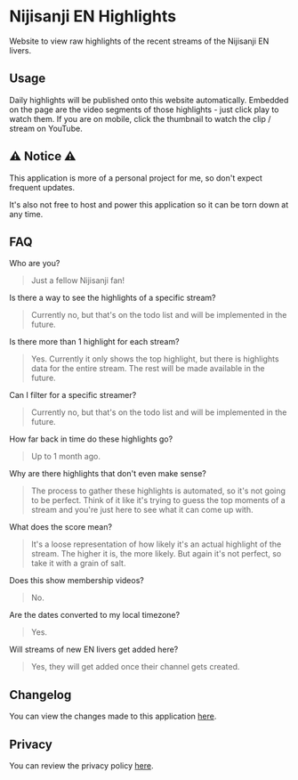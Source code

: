# Nijisanji EN Highlights

Website to view raw highlights of the recent streams of the Nijisanji EN livers.

## Usage

Daily highlights will be published onto this website automatically. Embedded on the page are the video segments of those highlights - just click play to watch them. If you are on mobile, click the thumbnail to watch the clip / stream on YouTube.

## ⚠️ Notice ⚠️

This application is more of a personal project for me, so don't expect frequent updates.

It's also not free to host and power this application so it can be torn down at any time.

## FAQ

Who are you?
> Just a fellow Nijisanji fan!

Is there a way to see the highlights of a specific stream?
> Currently no, but that's on the todo list and will be implemented in the future.

Is there more than 1 highlight for each stream?
> Yes. Currently it only shows the top highlight, but there is highlights data for the entire stream. The rest will be made available in the future.

Can I filter for a specific streamer?
> Currently no, but that's on the todo list and will be implemented in the future.

How far back in time do these highlights go?
> Up to 1 month ago.

Why are there highlights that don't even make sense?
> The process to gather these highlights is automated, so it's not going to be perfect. Think of it like it's trying to guess the top moments of a stream and you're just here to see what it can come up with.

What does the score mean?
> It's a loose representation of how likely it's an actual highlight of the stream. The higher it is, the more likely. But again it's not perfect, so take it with a grain of salt.

Does this show membership videos?
> No.

Are the dates converted to my local timezone?
> Yes.

Will streams of new EN livers get added here?
> Yes, they will get added once their channel gets created.

## Changelog

You can view the changes made to this application [here](https://github.com/clovenski/nijisanji-en-highlights/blob/main/assets/CHANGELOG.md).

## Privacy

You can review the privacy policy [here](https://github.com/clovenski/nijisanji-en-highlights/blob/main/assets/PrivacyPolicy.md).
